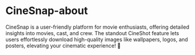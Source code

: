 # CineSnap-about
CineSnap is a user-friendly platform for movie enthusiasts, offering detailed insights into movies, cast, and crew. The standout CineShot feature lets users effortlessly download high-quality images like wallpapers, logos, and posters, elevating your cinematic experience! 🚀

